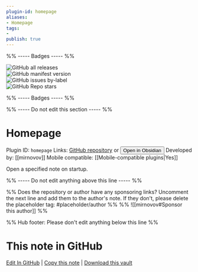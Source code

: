 ```yaml
---
plugin-id: homepage
aliases:
- Homepage
tags: 
- 
publish: true
---
```


%% ----- Badges ----- %%

![GitHub all releases](https://img.shields.io/github/downloads/mirnovov/obsidian-homepage/total?color=573E7A&logo=github&style=for-the-badge)   
![GitHub manifest version](https://img.shields.io/github/manifest-json/v/mirnovov/obsidian-homepage?color=573E7A&logo=github&style=for-the-badge)   
![GitHub issues by-label](https://img.shields.io/github/issues/mirnovov/obsidian-homepage/help%20wanted?color=573E7A&logo=github&style=for-the-badge)   
![GitHub Repo stars](https://img.shields.io/github/stars/mirnovov/obsidian-homepage?color=573E7A&logo=github&style=for-the-badge)

%% ----- Badges ----- %%

%% ----- Do not edit this section ----- %%

# Homepage

Plugin ID: `homepage`
Links: [GitHub repository](https://github.com/mirnovov/obsidian-homepage) or [<button id=HH>Open in Obsidian</button>](obsidian://goto-plugin?id=homepage)
Developed by: [[mirnovov]]
Mobile compatible: [[Mobile-compatible plugins|Yes]]

Open a specified note on startup.

%% ----- Do not edit anything above this line ----- %% 

%% Does the repository or author have any sponsoring links? Uncomment the next line and add them to the author's note. If they don't, please delete the placeholder tag: #placeholder/author %%
%% ![[mirnovov#Sponsor this author]] %%

%% Hub footer: Please don't edit anything below this line %%

# This note in GitHub

<span class="git-footer">[Edit In GitHub](https://github.dev/obsidian-community/obsidian-hub/blob/main/02%20-%20Community%20Expansions/02.05%20All%20Community%20Expansions/Plugins/homepage.md "git-hub-edit-note") | [Copy this note](https://raw.githubusercontent.com/obsidian-community/obsidian-hub/main/02%20-%20Community%20Expansions/02.05%20All%20Community%20Expansions/Plugins/homepage.md "git-hub-copy-note") | [Download this vault](https://github.com/obsidian-community/obsidian-hub/archive/refs/heads/main.zip "git-hub-download-vault") </span>